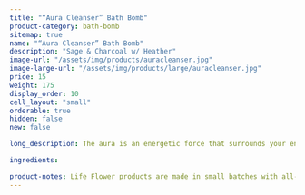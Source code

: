 ```yaml
---
title: "“Aura Cleanser” Bath Bomb"
product-category: bath-bomb
sitemap: true
name: "“Aura Cleanser” Bath Bomb"
description: "Sage & Charcoal w/ Heather"
image-url: "/assets/img/products/auracleanser.jpg"
image-large-url: "/assets/img/products/large/auracleanser.jpg"
price: 15
weight: 175
display_order: 10
cell_layout: "small"
orderable: true
hidden: false
new: false

long_description: The aura is an energetic force that surrounds your entire being. It is a force field that draws in and repels all of the emotion, psychic debris and energy that swims around us. Just like the physical body, the aura may experience and exhibit stress, fatigue, and loss of luminosity. Handcrafted with sage, bergamot, and frankincense essential oils and activated charcoal. Activated charcoal works by pulling toxins and debris from our pores while the invigorating aroma cleanses the spirit, revitalizes the mind, and uplifts the heart.

ingredients:

product-notes: Life Flower products are made in small batches with all-natural and boutique ingredients. Most orders are processed within 3 days of being placed.
---
```

